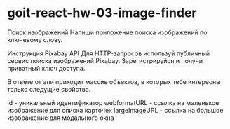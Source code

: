 # goit-react-hw-03-image-finder

Поиск изображений Напиши приложение поиска изображений по ключевому слову.

Инструкция Pixabay API Для HTTP-запросов используй публичный сервис поиска
изображений Pixabay. Зарегистрируйся и получи приватный ключ доступа.

В ответе от апи приходит массив объектов, в которых тебе интересны только
следущие свойства.

id - уникальный идентификатор webformatURL - ссылка на маленькое изображение для
списка карточек largeImageURL - ссылка на большое изображение для модального
окна
